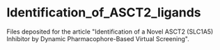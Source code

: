 # Identification_of_ASCT2_ligands
Files deposited for the article "Identification of a Novel ASCT2 (SLC1A5) Inhibitor by Dynamic Pharmacophore-Based Virtual Screening".
